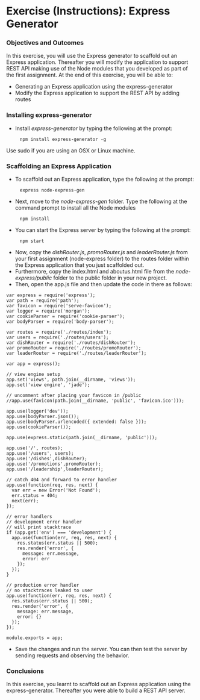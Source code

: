 # Exercise (Instructions): Express Generator

### Objectives and Outcomes

In this exercise, you will use the Express generator to scaffold out an Express application. Thereafter you will modify the application to support REST API making use of the Node modules that you developed as part of the first assignment. At the end of this exercise, you will be able to:

- Generating an Express application using the express-generator
- Modify the Express application to support the REST API by adding routes

### Installing express-generator

- Install *express-generator* by typing the following at the prompt:

```
     npm install express-generator -g
```

Use sudo if you are using an OSX or Linux machine.

### Scaffolding an Express Application

- To scaffold out an Express application, type the following at the prompt:

```
     express node-express-gen
```

- Next, move to the *node-express-gen* folder. Type the following at the command prompt to install all the Node modules

```
     npm install
```

- You can start the Express server by typing the following at the prompt:

```
     npm start
```

- Now, copy the *dishRouter.js*, *promoRouter.js* and *leaderRouter.js* from your first assignment (node-express folder) to the routes folder within the Express application that you just scaffolded out.
- Furthermore, copy the index.html and aboutus.html file from the *node-express/public* folder to the public folder in your new project.
- Then, open the app.js file and then update the code in there as follows:

```
var express = require('express');
var path = require('path');
var favicon = require('serve-favicon');
var logger = require('morgan');
var cookieParser = require('cookie-parser');
var bodyParser = require('body-parser');

var routes = require('./routes/index');
var users = require('./routes/users');
var dishRouter = require('./routes/dishRouter');
var promoRouter = require('./routes/promoRouter');
var leaderRouter = require('./routes/leaderRouter');

var app = express();

// view engine setup
app.set('views', path.join(__dirname, 'views'));
app.set('view engine', 'jade');

// uncomment after placing your favicon in /public
//app.use(favicon(path.join(__dirname, 'public', 'favicon.ico')));

app.use(logger('dev'));
app.use(bodyParser.json());
app.use(bodyParser.urlencoded({ extended: false }));
app.use(cookieParser());

app.use(express.static(path.join(__dirname, 'public')));

app.use('/', routes);
app.use('/users', users);
app.use('/dishes',dishRouter);
app.use('/promotions',promoRouter);
app.use('/leadership',leaderRouter);

// catch 404 and forward to error handler
app.use(function(req, res, next) {
  var err = new Error('Not Found');
  err.status = 404;
  next(err);
});

// error handlers
// development error handler
// will print stacktrace
if (app.get('env') === 'development') {
  app.use(function(err, req, res, next) {
    res.status(err.status || 500);
    res.render('error', {
      message: err.message,
      error: err
    });
  });
}

// production error handler
// no stacktraces leaked to user
app.use(function(err, req, res, next) {
  res.status(err.status || 500);
  res.render('error', {
    message: err.message,
    error: {}
  });
});

module.exports = app;
```

- Save the changes and run the server. You can then test the server by sending requests and observing the behavior.

### Conclusions

In this exercise, you learnt to scaffold out an Express application using the express-generator. Thereafter you were able to build a REST API server.